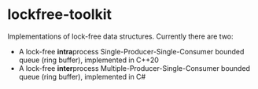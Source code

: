 # lockfree-toolkit

Implementations of lock-free data structures. Currently there are two:

- A lock-free **intra**process Single-Producer-Single-Consumer bounded queue (ring buffer), implemented in C++20
- A lock-free **inter**process Multiple-Producer-Single-Consumer bounded queue (ring buffer), implemented in C#
